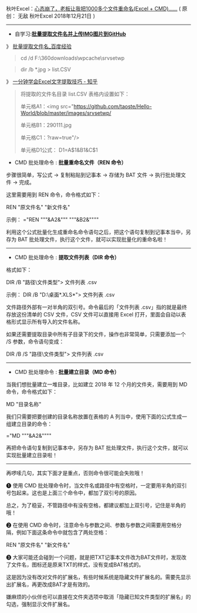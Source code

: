 秋叶Excel：[心态崩了，老板让我把1000多个文件重命名(Excel + CMD)……](https://mp.weixin.qq.com/s/yEJLm_Z2v5CNdPLiHcxJbA)
( 原创： 无敌  秋叶Excel  2018年12月21日 )

-----------------------------------------------

- 自学习:[**批量提取文件名并上传IMG图片到GitHub**](https://github.com/taoste/Hello-World/blob/master/images/srvsetwp/ReadMe.md)

》 [批量提取文件名_百度经验](https://jingyan.baidu.com/article/d169e186092789436711d854.html)

> cd /d F:\360downloads\wpcache\srvsetwp

> dir /b *.jpg > list.CSV

》 [一分钟学会Excel文字提取技巧 - 知乎](https://zhuanlan.zhihu.com/p/35046225)

> 将提取的文件名目录 list.CSV 表格内设置如下：
> 
> 单元格A1：<img src="https://github.com/taoste/Hello-World/blob/master/images/srvsetwp/
> 
> 单元格B1：290111.jpg
> 
> 单元格C1：?raw=true"/>
> 
> 单元格D1公式： D1=A$1&B1&C$1


- CMD 批处理命令 : **批量重命名文件（REN 命令）**

步骤很简单，写公式 → 复制粘贴到记事本 → 存储为 BAT 文件 → 执行批处理文件 → 完成。


这里需要用到  REN 命令，命令格式如下：

REN "原文件名" "新文件名"

示例：
="REN """&A2&""" """&B2&""""

利用这个公式批量化生成重命名命令语句之后，把这个语句复制到记事本当中，另存为 BAT 批处理文件，执行这个文件，就可以实现批量化的重命名啦！

-----------------------------------------------

- CMD 批处理命令 : **提取文件列表（DIR 命令）**

格式如下：

DIR /B "路径\文件类型"> 文件列表 .csv

示例：
DIR /B "D:\桌面\*.XLS*"> 文件列表 .csv

文件路径外部有一对半角的双引号。命令最后的「文件列表 .csv」指的就是最终存放这份清单的 CSV 文件，CSV 文件可以直接用 Excel 打开，里面会自动以表格形式显示所有导入的文件名称。

如果还需要提取目录中所有子目录下的文件，操作也非常简单，只需要添加一个 /S 参数，命令语句变成：

DIR /B /S "路径\文件类型"> 文件列表 .csv

-----------------------------------------------

- CMD 批处理命令 : **批量建立目录（MD 命令）**

当我们想批量建立一堆目录，比如建立 2018 年 12 个月的文件夹，需要用到 MD 命令，命令格式如下：

MD "目录名称"

我们只需要把要创建的目录名称放置在表格的 A 列当中，使用下面的公式生成一组建立目录的命令：

="MD """&A2&""""

再把命令语句复制到记事本中，另存为 BAT 批处理文件，执行这个文件，就可以实现批量建立目录啦！

-----------------------------------------------

再啰嗦几句，其实下面才是重点，否则命令很可能会失败哦！

❶ 使用 CMD 批处理命令时，当文件名或路径中有空格时，一定要用半角的双引号包起来。这也是上面三个命令中，都加了双引号的原因。

总之，为了稳妥，不管路径中有没有空格，都建议都加上双引号，记住是半角的哦！

❷ 在使用 CMD 命令时，注意命令与参数之间、参数与参数之间需要用空格分隔，例如下面这条命令中就包含了两处空格：

REN "原文件名" "新文件名"

❸ 大家可能还会碰到一个问题，就是把TXT记事本文件改为BAT文件时，发现改了文件名，图标还是原来TXT的样式，没有变成BAT格式的。

这是因为没有改对文件的扩展名，有些时候系统是隐藏文件扩展名的。需要先显示出扩展名，再更改成BAT才是有效的。

嫌麻烦的小伙伴也可以直接在文件夹选项中取消「隐藏已知文件类型的扩展名」的勾选，强制显示文件扩展名。
